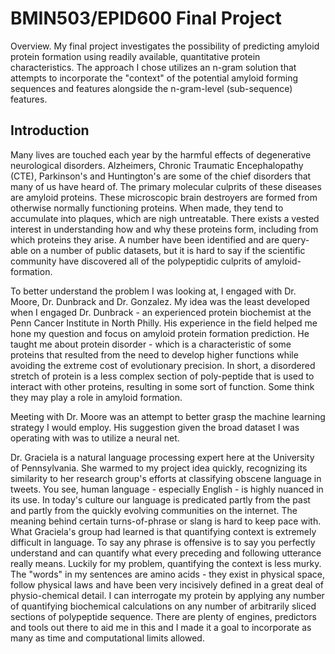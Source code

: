 # BMIN503/EPID600 Final Project

Overview. My final project investigates the possibility of predicting amyloid protein formation using readily available, quantitative protein characteristics. The approach I chose utilizes an n-gram solution that attempts to incorporate the "context" of the potential amyloid forming sequences and features alongside the n-gram-level (sub-sequence) features.

## Introduction
Many lives are touched each year by the harmful effects of degenerative neurological disorders. Alzheimers, Chronic Traumatic Encephalopathy (CTE), Parkinson's and Huntington's are some of the chief disorders that many of us have heard of. The primary molecular culprits of these diseases are amyloid proteins. These microscopic brain destroyers are formed from otherwise normally functioning proteins. When made, they tend to accumulate into plaques, which are nigh untreatable. There exists a vested interest in understanding how and why these proteins form, including from which proteins they arise. A number have been identified and are query-able on a number of public datasets, but it is hard to say if the scientific community have discovered all of the polypeptidic culprits of amyloid-formation.

To better understand the problem I was looking at, I engaged with Dr. Moore, Dr. Dunbrack and Dr. Gonzalez. My idea was the least developed when I engaged Dr. Dunbrack - an experienced protein biochemist at the Penn Cancer Institute in North Philly. His experience in the field helped me hone my question and focus on amyloid protein formation prediction. He taught me about protein disorder - which is a characteristic of some proteins that resulted from the need to develop higher functions while avoiding the extreme cost of evolutionary precision. In short, a disordered stretch of protein is a less complex section of poly-peptide that is used to interact with other proteins, resulting in some sort of function. Some think they may play a role in amyloid formation.

Meeting with Dr. Moore was an attempt to better grasp the machine learning strategy I would employ. His suggestion given the broad dataset I was operating with was to utilize a neural net.

Dr. Graciela is a natural language processing expert here at the University of Pennsylvania. She warmed to my project idea quickly, recognizing its similarity to her research group's efforts at classifying obscene language in tweets. You see, human language - especially English - is highly nuanced in its use. In today's culture our language is predicated partly from the past and partly from the quickly evolving communities on the internet. The meaning behind certain turns-of-phrase or slang is hard to keep pace with. What Graciela's group had learned is that quantifying context is extremely difficult in language. To say any phrase is offensive is to say you perfectly understand and can quantify what every preceding and following utterance really means. Luckily for my problem, quantifying the context is less murky. The "words" in my sentences are amino acids - they exist in physical space, follow physical laws and have been very incisively defined in a great deal of physio-chemical detail. I can interrogate my protein by applying any number of quantifying biochemical calculations on any number of arbitrarily sliced sections of polypeptide sequence. There are plenty of engines, predictors and tools out there to aid me in this and I made it a goal to incorporate as many as time and computational limits allowed.

